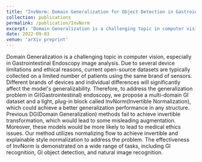 ```yaml
---
title: "InvNorm: Domain Generalization for Object Detection in Gastrointestinal Endoscopy"
collection: publications
permalink: /publication/InvNorm
excerpt: 'Domain Generalization is a challenging topic in computer vision, especially in Gastrointestinal Endoscopy image analysis. Due to several device limitations and ethical reasons, current open-source datasets are typically collected on a limited number of patients using the same brand of sensors. Different brands of devices and individual differences will significantly affect the model's generalizability. Therefore, to address the generalization problem in GI(Gastrointestinal) endoscopy, we propose a multi-domain GI dataset and a light, plug-in block called InvNorm(Invertible Normalization), which could achieve a better generalization performance in any structure. Previous DG(Domain Generalization) methods fail to achieve invertible transformation, which would lead to some misleading augmentation. Moreover, these models would be more likely to lead to medical ethics issues. Our method utilizes normalizing flow to achieve invertible and explainable style normalization to address the problem. The effectiveness of InvNorm is demonstrated on a wide range of tasks, including GI recognition, GI object detection, and natural image recognition.'
date: 2022-09-03
venue: 'arXiv preprint'
---
```

Domain Generalization is a challenging topic in computer vision, especially in Gastrointestinal Endoscopy image analysis. Due to several device limitations and ethical reasons, current open-source datasets are typically collected on a limited number of patients using the same brand of sensors. Different brands of devices and individual differences will significantly affect the model's generalizability. Therefore, to address the generalization problem in GI(Gastrointestinal) endoscopy, we propose a multi-domain GI dataset and a light, plug-in block called InvNorm(Invertible Normalization), which could achieve a better generalization performance in any structure. Previous DG(Domain Generalization) methods fail to achieve invertible transformation, which would lead to some misleading augmentation. Moreover, these models would be more likely to lead to medical ethics issues. Our method utilizes normalizing flow to achieve invertible and explainable style normalization to address the problem. The effectiveness of InvNorm is demonstrated on a wide range of tasks, including GI recognition, GI object detection, and natural image recognition.
